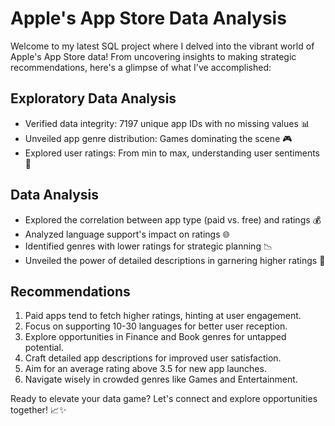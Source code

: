 # Apple's App Store Data Analysis

Welcome to my latest SQL project where I delved into the vibrant world of Apple's App Store data! From uncovering insights to making strategic recommendations, here's a glimpse of what I've accomplished:

## Exploratory Data Analysis
- Verified data integrity: 7197 unique app IDs with no missing values 📊
- Unveiled app genre distribution: Games dominating the scene 🎮
- Explored user ratings: From min to max, understanding user sentiments 🌟

## Data Analysis
- Explored the correlation between app type (paid vs. free) and ratings 💰
- Analyzed language support's impact on ratings 🌐
- Identified genres with lower ratings for strategic planning 📉
- Unveiled the power of detailed descriptions in garnering higher ratings 📝

## Recommendations
1. Paid apps tend to fetch higher ratings, hinting at user engagement.
2. Focus on supporting 10-30 languages for better user reception. 
3. Explore opportunities in Finance and Book genres for untapped potential. 
4. Craft detailed app descriptions for improved user satisfaction. 
5. Aim for an average rating above 3.5 for new app launches. 
6. Navigate wisely in crowded genres like Games and Entertainment.

Ready to elevate your data game? Let's connect and explore opportunities together! 📈✨
